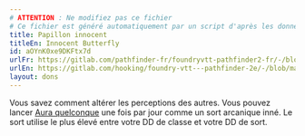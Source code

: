 ```yaml
---
# ATTENTION : Ne modifiez pas ce fichier
# Ce fichier est généré automatiquement par un script d'après les données du module Foundry VTT officiel et de sa traduction
title: Papillon innocent
titleEn: Innocent Butterfly
id: aOYnK0xe9DKFtx7d
urlFr: https://gitlab.com/pathfinder-fr/foundryvtt-pathfinder2-fr/-/blob/master/data/feats/aOYnK0xe9DKFtx7d.htm
urlEn: https://gitlab.com/hooking/foundry-vtt---pathfinder-2e/-/blob/master/packs/data/feats.db/innocent-butterfly.json
layout: dons
---
```

Vous savez comment altérer les perceptions des autres. Vous pouvez lancer [Aura quelconque](../sorts/aura-quelconque.html) une fois par jour comme un sort arcanique inné. Le sort utilise le plus élevé entre votre DD de classe et votre DD de sort.
